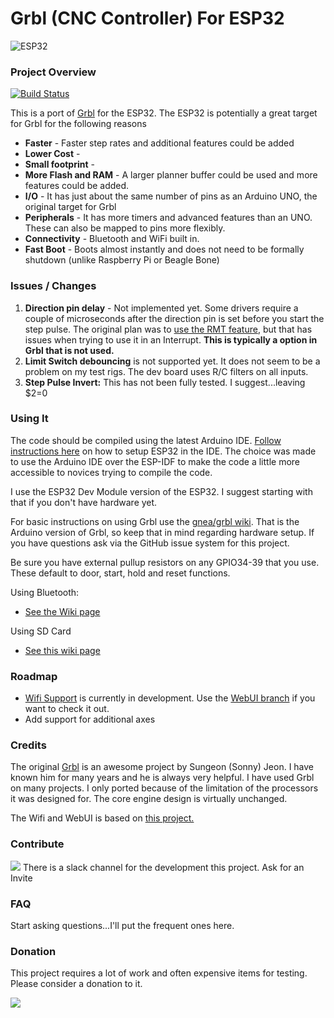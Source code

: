 

# Grbl (CNC Controller) For ESP32

![ESP32](http://www.buildlog.net/blog/wp-content/uploads/2018/08/20180819_170123.jpg)

### Project Overview

[![Build Status](https://travis-ci.org/bdring/Grbl_Esp32.svg?branch=master)](https://travis-ci.org/bdring/Grbl_Esp32)

This is a port of [Grbl](https://github.com/gnea/grbl) for the ESP32. The ESP32 is potentially a great target for Grbl for the following reasons

- **Faster** - Faster step rates and additional features could be added
- **Lower Cost** - 
- **Small footprint** -
- **More Flash and RAM** - A larger planner buffer could be used and more features could be added.
- **I/O** - It has just about the same number of pins as an Arduino UNO, the original target for Grbl
- **Peripherals** - It has more timers and advanced features than an UNO.  These can also be mapped to pins more flexibly.
- **Connectivity** - Bluetooth and WiFi built in.
- **Fast Boot** - Boots almost instantly and does not need to be formally shutdown (unlike Raspberry Pi or Beagle Bone)

### Issues / Changes

1. **Direction pin delay** - Not implemented yet. Some drivers require a couple of microseconds after the direction pin is set before you start the step pulse. The original plan was to [use the RMT feature](http://www.buildlog.net/blog/?s=rmt), but that has issues when trying to use it in an Interrupt.  **This is typically a option in Grbl that is not used.**
2. **Limit Switch debouncing** is not supported yet. It does not seem to be a problem on my test rigs. The dev board uses R/C filters on all inputs.
3. **Step Pulse Invert:** This has not been fully tested. I suggest...leaving $2=0



### Using It

The code should be compiled using the latest Arduino IDE. [Follow instructions here](https://github.com/espressif/arduino-esp32) on how to setup ESP32 in the IDE. The choice was made to use the Arduino IDE over the ESP-IDF to make the code a little more accessible to novices trying to compile the code.

I use the ESP32 Dev Module version of the ESP32. I suggest starting with that if you don't have hardware yet.

For basic instructions on using Grbl use the [gnea/grbl wiki](https://github.com/gnea/grbl/wiki). That is the Arduino version of Grbl, so keep that in mind regarding hardware setup. If you have questions ask via the GitHub issue system for this project.

Be sure you have external pullup resistors on any GPIO34-39 that you use. These default to door, start, hold and reset functions.

Using Bluetooth:

- [See the Wiki page](https://github.com/bdring/Grbl_Esp32/wiki/Using-Bletooth)

Using SD Card

- [See this wiki page](https://github.com/bdring/Grbl_Esp32/wiki/Using-the-SD-Card)

### Roadmap

- [Wifi Support](https://github.com/bdring/Grbl_Esp32/wiki/ESP3D-Web-UI-for-Grbl_ESP32) is currently in development. Use the [WebUI branch](https://github.com/bdring/Grbl_Esp32/tree/WebUI) if you want to check it out.
- Add support for additional axes

### Credits

The original [Grbl](https://github.com/gnea/grbl) is an awesome project by Sungeon (Sonny) Jeon. I have known him for many years and he is always very helpful. I have used Grbl on many projects. I only ported because of the limitation of the processors it was designed for. The core engine design is virtually unchanged.

The Wifi and WebUI is based on [this project.](https://github.com/luc-github/ESP3D-WEBUI)  

### Contribute

![](http://www.buildlog.net/blog/wp-content/uploads/2018/07/slack_hash_128.png)   There is a slack channel for the development this project. Ask for an Invite

### FAQ

Start asking questions...I'll put the frequent ones here.



### Donation

This project requires a lot of work and often expensive items for testing. Please consider a donation to it.

[![](https://www.paypalobjects.com/en_US/i/btn/btn_donateCC_LG.gif)](https://www.paypal.com/cgi-bin/webscr?cmd=_s-xclick&hosted_button_id=TKNJ9Z775VXB2)


